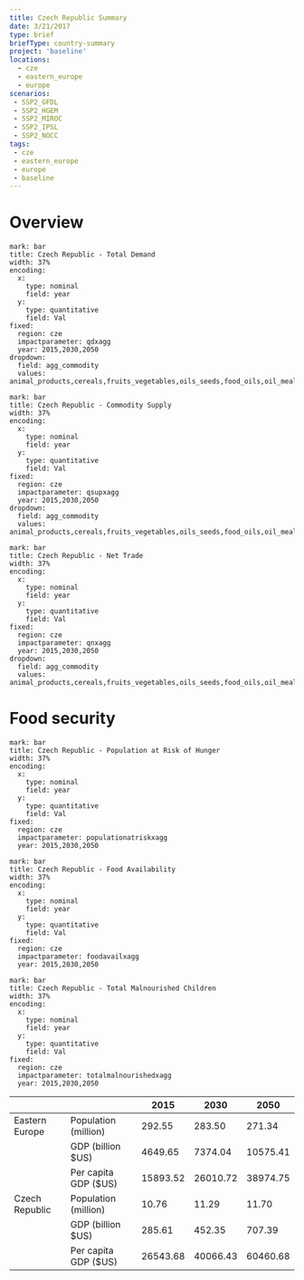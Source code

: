 ```yaml
---
title: Czech Republic Summary
date: 3/21/2017
type: brief
briefType: country-summary
project: 'baseline'
locations:
  - cze
  - eastern_europe
  - europe
scenarios:
 - SSP2_GFDL
 - SSP2_HGEM
 - SSP2_MIROC
 - SSP2_IPSL
 - SSP2_NOCC
tags:
 - cze
 - eastern_europe
 - europe
 - baseline
---
```

# Overview 

```chart
mark: bar
title: Czech Republic - Total Demand
width: 37%
encoding:
  x:
    type: nominal
    field: year
  y:
    type: quantitative
    field: Val
fixed:
  region: cze
  impactparameter: qdxagg
  year: 2015,2030,2050
dropdown:
  field: agg_commodity
  values: animal_products,cereals,fruits_vegetables,oils_seeds,food_oils,oil_meals,other,pulses,roots_tubers,sugar
```

```chart
mark: bar
title: Czech Republic - Commodity Supply
width: 37%
encoding:
  x:
    type: nominal
    field: year
  y:
    type: quantitative
    field: Val
fixed:
  region: cze
  impactparameter: qsupxagg
  year: 2015,2030,2050
dropdown:
  field: agg_commodity
  values: animal_products,cereals,fruits_vegetables,oils_seeds,food_oils,oil_meals,other,pulses,roots_tubers,sugar
```

```chart
mark: bar
title: Czech Republic - Net Trade
width: 37%
encoding:
  x:
    type: nominal
    field: year
  y:
    type: quantitative
    field: Val
fixed:
  region: cze
  impactparameter: qnxagg
  year: 2015,2030,2050
dropdown:
  field: agg_commodity
  values: animal_products,cereals,fruits_vegetables,oils_seeds,food_oils,oil_meals,other,pulses,roots_tubers,sugar
```

# Food security

```chart
mark: bar
title: Czech Republic - Population at Risk of Hunger
width: 37%
encoding:
  x:
    type: nominal
    field: year
  y:
    type: quantitative
    field: Val
fixed:
  region: cze
  impactparameter: populationatriskxagg
  year: 2015,2030,2050
```

```chart
mark: bar
title: Czech Republic - Food Availability
width: 37%
encoding:
  x:
    type: nominal
    field: year
  y:
    type: quantitative
    field: Val
fixed:
  region: cze
  impactparameter: foodavailxagg
  year: 2015,2030,2050
```

```chart
mark: bar
title: Czech Republic - Total Malnourished Children
width: 37%
encoding:
  x:
    type: nominal
    field: year
  y:
    type: quantitative
    field: Val
fixed:
  region: cze
  impactparameter: totalmalnourishedxagg
  year: 2015,2030,2050
```

|   |   | 2015 | 2030 | 2050 |
|---|---|---|---|---|
| Eastern Europe | Population (million) | 292.55 | 283.50 | 271.34 |
|  | GDP (billion $US) | 4649.65 | 7374.04 | 10575.41 |
|  | Per capita GDP ($US) | 15893.52 | 26010.72 | 38974.75 |
| Czech Republic | Population (million) | 10.76 | 11.29 | 11.70 |
|  | GDP (billion $US) | 285.61 | 452.35 | 707.39 |
|  | Per capita GDP ($US) | 26543.68| 40066.43| 60460.68|